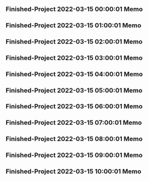 ### Finished-Project 2022-03-15 00:00:01 Memo
### Finished-Project 2022-03-15 01:00:01 Memo
### Finished-Project 2022-03-15 02:00:01 Memo
### Finished-Project 2022-03-15 03:00:01 Memo
### Finished-Project 2022-03-15 04:00:01 Memo
### Finished-Project 2022-03-15 05:00:01 Memo
### Finished-Project 2022-03-15 06:00:01 Memo
### Finished-Project 2022-03-15 07:00:01 Memo
### Finished-Project 2022-03-15 08:00:01 Memo
### Finished-Project 2022-03-15 09:00:01 Memo
### Finished-Project 2022-03-15 10:00:01 Memo
